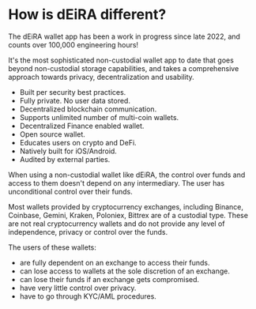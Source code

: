 # How is dEiRA different?

The dEiRA wallet app has been a work in progress since late 2022, and counts over 100,000 engineering hours!

It's the most sophisticated non-custodial wallet app to date that goes beyond non-custodial storage capabilities, and takes a comprehensive approach towards privacy, decentralization and usability.

- Built per security best practices.
- Fully private. No user data stored.
- Decentralized blockchain communication.
- Supports unlimited number of multi-coin wallets.
- Decentralized Finance enabled wallet.
- Open source wallet.
- Educates users on crypto and DeFi.
- Natively built for iOS/Android.
- Audited by external parties.

When using a non-custodial wallet like dEiRA, the control over funds and access to them doesn't depend on any intermediary. The user has unconditional control over their funds.

Most wallets provided by cryptocurrency exchanges, including Binance, Coinbase, Gemini, Kraken, Poloniex, Bittrex are of a custodial type. These are not real cryptocurrency wallets and do not provide any level of independence, privacy or control over the funds.

The users of these wallets:

- are fully dependent on an exchange to access their funds.
- can lose access to wallets at the sole discretion of an exchange.
- can lose their funds if an exchange gets compromised.
- have very little control over privacy.
- have to go through KYC/AML procedures.

